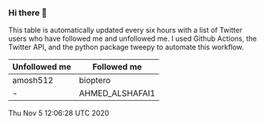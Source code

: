 ### Hi there 👋

This table is automatically updated every six hours with a list of Twitter users who have followed me and unfollowed me. I used Github Actions, the Twitter API, and the python package tweepy to automate this workflow.

| Unfollowed me |  Followed me |
| --- | --- |
|amosh512|bioptero|
|-|AHMED_ALSHAFAI1|
Thu Nov  5 12:06:28 UTC 2020
